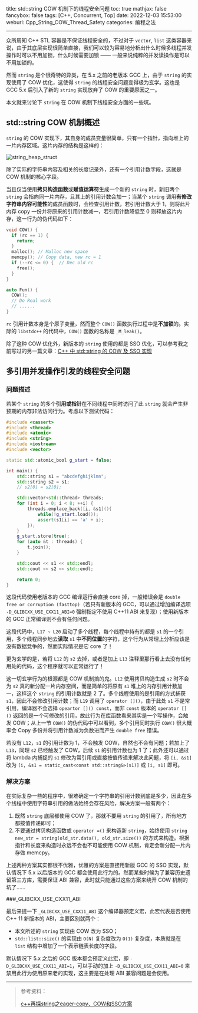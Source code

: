 title: std::string COW 机制下的线程安全问题
toc: true
mathjax: false
fancybox: false
tags: [C++, Concurrent, Top]
date: 2022-12-03 15:53:00
weburl: Cpp_String_COW_Thread_Safety
categories: 编程之法

---

众所周知 C++ STL 容器是不保证线程安全的，不过对于 `vector`, `list`  这类容器来说，由于其底层实现很简单直接，我们可以较为容易地分析出什么时候多线程并发操作时可以不用加锁，什么时候需要加锁 —— 一般来说纯粹的并发读操作是可以不用加锁的。

然而 `string` 是个很奇特的异类，在 5.x 之前的老版本 GCC 上，由于 `string` 的实现使用了 COW 优化，这使得 `string` 的线程安全问题变得极为玄学。这也是 GCC 5.x 后引入了新的 `string` 实现放弃了 COW 的重要原因之一。 

本文就来讨论下 `string` 在 COW 机制下线程安全方面的一些坑。

<!--more-->

## std::string COW 机制概述

`string` 的 COW 实现下，其自身的成员变量很简单，只有一个指针，指向堆上的一片内存区域。这片内存的结构是这样的：

![string_heap_struct](https://img.gaomf.cn/202211272232515.svg)

除了实际的字符串内容及相关的长度记录外，还有一个引用计数字段，这就是 COW 机制的核心字段。

当且仅当使用**拷贝构造函数**或**赋值运算符**生成一个新的 `string` 时，新旧两个 `string` 会指向同一片内存，且其上的引用计数会加一；当某个 `string` 调用**有修改字符串内容可能性**的成员函数时，会检查引用计数，若引用计数大于 1，则将此片内存 copy 一份并将原来的引用计数减一，若引用计数降低至 0 则释放这片内存，这一行为的伪代码如下：

```C++
void COW() {
  if (rc == 1) {
    return;
  }
  malloc(); // Malloc new space
  memcpy(); // Copy data, new rc = 1
  if (--rc <= 0) {  // Dec old rc
    free();
  }
}

auto Fun() {
  COW();
  // Do Real work
  // ......
}
```

`rc` 引用计数本身是个原子变量，然而整个 `COW()` 函数执行过程中是**不加锁**的。实际的 `libstdc++` 的代码中，`COW()` 函数的名称是 `_M_leak()`。

除了这种 COW 优化外，新版本的 `string` 使用的都是 SSO 优化，可以参考我之前写过的另一篇文章：[C++ 中 std::string 的 COW 及 SSO 实现](https://gaomf.cn/2017/07/26/Cpp_string_COW_SSO/)

## 多引用并发操作引发的线程安全问题

### 问题描述

若某个 `string` 的多个**引用或指针**在不同线程中同时访问了此 `string` 就会产生非预期的内存非法访问行为。考虑以下测试代码：

```C++
#include <cassert>
#include <thread>
#include <atomic>
#include <string>
#include <iostream>
#include <vector>

static std::atomic_bool g_start = false;

int main() {
    std::string s1 = "abcdefghijklmn";
    std::string s2 = s1;
    // s2[0] = s2[0];

    std::vector<std::thread> threads;
    for (int i = 0; i < 8; ++i) {
        threads.emplace_back([i, &s1](){
            while(!g_start.load());
            assert(s1[i] == 'a' + i);
        });
    }
    g_start.store(true);
    for (auto &t : threads) {
        t.join();
    }

    std::cout << s1 << std::endl;
    std::cout << s2 << std::endl;

    return 0;
}
```

这段代码使用老版本的 GCC 编译运行会直接 core 掉，一般错误会是 `double free or corruption (fasttop)`（若只有新版本的 GCC，可以通过增加编译选项 `-D_GLIBCXX_USE_CXX11_ABI=0` 强制指定不使用 C++11 ABI 来复现）；使用新版本的 GCC 正常编译则不会有任何问题。

这段代码中，`L17 ~ L20` 启动了多个线程，每个线程中持有的都是 `s1` 的一个引用，多个线程同步地去**读取** `s1` 中**不同位置**的字符，这个行为从常理上分析应该是没有数据竞争的，然而实际情况是它 core 了！

更为玄学的是，若将 `L12` 的 `s2` 去掉，或者是加上 `L13` 注释里那行看上去没有任何用处的代码，这个程序就可以正常运行了！

这一切玄学行为的根源都是 COW 机制搞的鬼。`L12` 使用拷贝构造生成 `s2` 时不会为 `s2` 真的新分配一片内存空间，而是简单的将原有 `s1` 堆上的内存引用计数加一，这样这个 `string` 的引用计数就是 2 了。多个线程使用的是引用的方式捕获 `s1`，因此不会修改引用计数；而 `L19` 调用了 `operator []()`，由于此处 `s1` 不是常引用，编译器不会选择 `opeartor []() const`，而非 `const` 版本的 `operator []()` 返回的是一个可修改的引用，故此行为在库函数看来其实是一个写操作，会触发 COW；从上一节 `COW()` 的伪代码中可以看到，多个引用同时执行 `COW()` 很大概率会 Copy 多份并将引用计数减为负数进而产生 `double free` 错误。

若没有 `L12`，`s1` 的引用计数为 1，不会触发 COW，自然也不会有问题；若加上了 `L13`，同理 `s2` 已经触发了 COW，后续 `s1` 的引用计数也为 1 了；此外还可以通过将 lambda 内捕捉的 `s1` 修改为常引用或直接按值传递来解决此问题，将 `[i, &s1]` 改为 `[i, &s1 = static_cast<const std::string&>(s1)]` 或 `[i, s1]` 即可。

### 解决方案

在实际复杂一些的程序中，很难确定一个字符串的引用计数到底是多少，因此在多个线程中使用字符串引用的做法始终会存在风险，解决方案一般有两个：

1. 既然 `string` 底层都使用 COW 了，那就不要用 `string` 的引用了，所有地方都按值传递即可；
2. 不要通过拷贝构造函数或 `operator =()` 来构造新 `string`，始终使用 `string new_str = string(old_str.data(), old_str.size())` 的方式来构造。根据指针和长度来构造时永远不会也不可能使用 COW 机制，肯定会新分配一片内存做 memcpy。

上述两种方案其实都很不优雅，优雅的方案是直接用新版 GCC 的 SSO 实现，默认情况下 5.x 以后版本的 GCC 都会使用此行为的。然而某些时候为了兼容历史遗留第三方库，需要保证 ABI 兼容，此时就只能通过这些方案来绕开 COW 机制的坑了……

###_GLIBCXX_USE_CXX11_ABI 

最后来提一下 `_GLIBCXX_USE_CXX11_ABI` 这个编译器预定义宏，此宏代表是否使用 C++ 11 新版本的 ABI，主要区别就两个：

- 本文所述的 `string` 实现由 COW 改为 SSO；
- `std::list::size()` 的实现由 `O(N)` 复杂度改为 `O(1)` 复杂度，本质就是在 `list` 结构中增加了一个表示链表长度的字段。

默认情况下 5.x 之后的 GCC 版本都会预定义此宏，即 `-D_GLIBCXX_USE_CXX11_ABI=1`，可以手动的加上 `-D_GLIBCXX_USE_CXX11_ABI=0` 来禁用此行为使用原来老的实现，这主要是在处理 ABI 兼容问题是会使用。

-------

> 参考资料：
>
> [c++再探string之eager-copy、COW和SSO方案](https://www.cnblogs.com/cthon/p/9181979.html)
